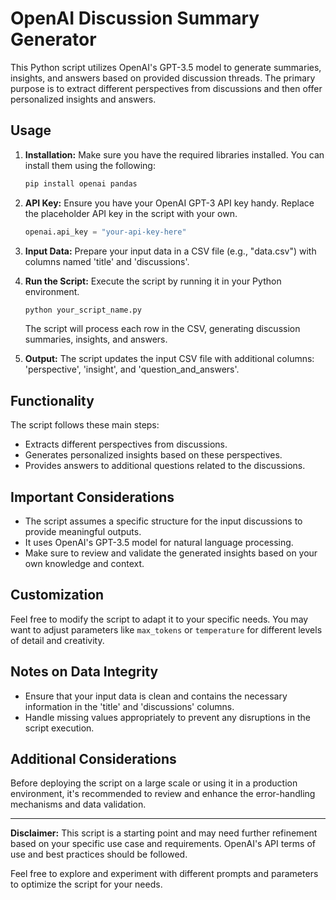 # OpenAI Discussion Summary Generator

This Python script utilizes OpenAI's GPT-3.5 model to generate summaries, insights, and answers based on provided discussion threads. The primary purpose is to extract different perspectives from discussions and then offer personalized insights and answers.

## Usage

1. **Installation:**
   Make sure you have the required libraries installed. You can install them using the following:

   ```bash
   pip install openai pandas
   ```

2. **API Key:**
   Ensure you have your OpenAI GPT-3 API key handy. Replace the placeholder API key in the script with your own.

   ```python
   openai.api_key = "your-api-key-here"
   ```

3. **Input Data:**
   Prepare your input data in a CSV file (e.g., "data.csv") with columns named 'title' and 'discussions'.

4. **Run the Script:**
   Execute the script by running it in your Python environment.

   ```bash
   python your_script_name.py
   ```

   The script will process each row in the CSV, generating discussion summaries, insights, and answers.

5. **Output:**
   The script updates the input CSV file with additional columns: 'perspective', 'insight', and 'question_and_answers'.

## Functionality

The script follows these main steps:

- Extracts different perspectives from discussions.
- Generates personalized insights based on these perspectives.
- Provides answers to additional questions related to the discussions.

## Important Considerations

- The script assumes a specific structure for the input discussions to provide meaningful outputs.
- It uses OpenAI's GPT-3.5 model for natural language processing.
- Make sure to review and validate the generated insights based on your own knowledge and context.

## Customization

Feel free to modify the script to adapt it to your specific needs. You may want to adjust parameters like `max_tokens` or `temperature` for different levels of detail and creativity.

## Notes on Data Integrity

- Ensure that your input data is clean and contains the necessary information in the 'title' and 'discussions' columns.
- Handle missing values appropriately to prevent any disruptions in the script execution.

## Additional Considerations

Before deploying the script on a large scale or using it in a production environment, it's recommended to review and enhance the error-handling mechanisms and data validation.

---

**Disclaimer:** This script is a starting point and may need further refinement based on your specific use case and requirements. OpenAI's API terms of use and best practices should be followed.

Feel free to explore and experiment with different prompts and parameters to optimize the script for your needs.
